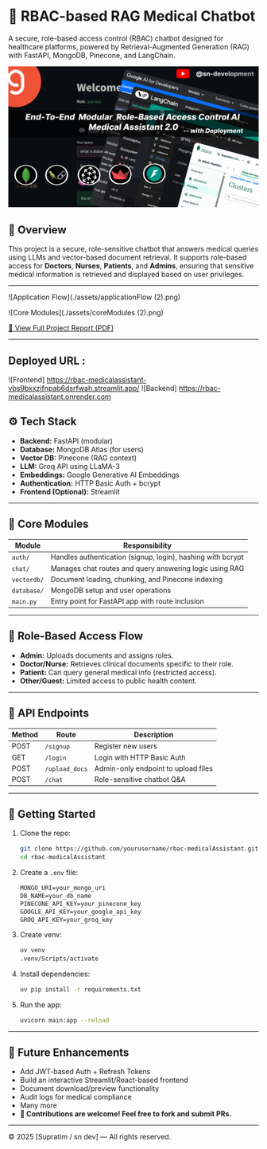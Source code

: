 # 🏥 RBAC-based RAG Medical Chatbot

A secure, role-based access control (RBAC) chatbot designed for healthcare platforms, powered by Retrieval-Augmented Generation (RAG) with FastAPI, MongoDB, Pinecone, and LangChain.

![Thumbnail](./assets/thumbnail.png)

## 🧠 Overview

This project is a secure, role-sensitive chatbot that answers medical queries using LLMs and vector-based document retrieval. It supports role-based access for **Doctors**, **Nurses**, **Patients**, and **Admins**, ensuring that sensitive medical information is retrieved and displayed based on user privileges.

---

![Application Flow](./assets/applicationFlow (2).png)

![Core Modules](./assets/coreModules (2).png)

[📄 View Full Project Report (PDF)](./assets/projectReport.pdf)

---

## Deployed URL :

![Frontend] https://rbac-medicalassistant-vbs9bxxzjfnpab6dsrfwah.streamlit.app/
![Backend] https://rbac-medicalassistant.onrender.com

## ⚙️ Tech Stack

- **Backend:** FastAPI (modular)
- **Database:** MongoDB Atlas (for users)
- **Vector DB:** Pinecone (RAG context)
- **LLM:** Groq API using LLaMA-3
- **Embeddings:** Google Generative AI Embeddings
- **Authentication:** HTTP Basic Auth + bcrypt
- **Frontend (Optional):** Streamlit

---

## 🧩 Core Modules

| Module      | Responsibility                                              |
| ----------- | ----------------------------------------------------------- |
| `auth/`     | Handles authentication (signup, login), hashing with bcrypt |
| `chat/`     | Manages chat routes and query answering logic using RAG     |
| `vectordb/` | Document loading, chunking, and Pinecone indexing           |
| `database/` | MongoDB setup and user operations                           |
| `main.py`   | Entry point for FastAPI app with route inclusion            |

---

## 🔐 Role-Based Access Flow

- **Admin:** Uploads documents and assigns roles.
- **Doctor/Nurse:** Retrieves clinical documents specific to their role.
- **Patient:** Can query general medical info (restricted access).
- **Other/Guest:** Limited access to public health content.

---

## 📡 API Endpoints

| Method | Route          | Description                         |
| ------ | -------------- | ----------------------------------- |
| POST   | `/signup`      | Register new users                  |
| GET    | `/login`       | Login with HTTP Basic Auth          |
| POST   | `/upload_docs` | Admin-only endpoint to upload files |
| POST   | `/chat`        | Role-sensitive chatbot Q\&A         |

---

## 🚀 Getting Started

1. Clone the repo:

   ```bash
   git clone https://github.com/yourusername/rbac-medicalAssistant.git
   cd rbac-medicalAssistant
   ```

2. Create a `.env` file:

   ```env
   MONGO_URI=your_mongo_uri
   DB_NAME=your_db_name
   PINECONE_API_KEY=your_pinecone_key
   GOOGLE_API_KEY=your_google_api_key
   GROQ_API_KEY=your_groq_key
   ```

3. Create venv:

   ```bash
   uv venv
   .venv/Scripts/activate
   ```

4. Install dependencies:

   ```bash
   uv pip install -r requirements.txt
   ```

5. Run the app:

   ```bash
   uvicorn main:app --reload
   ```

---

## 🌱 Future Enhancements

- Add JWT-based Auth + Refresh Tokens
- Build an interactive Streamlit/React-based frontend
- Document download/preview functionality
- Audit logs for medical compliance
- Many more
- **🧍️‍ Contributions are welcome! Feel free to fork and submit PRs.**

---

© 2025 \[Supratim / sn dev] — All rights reserved.
